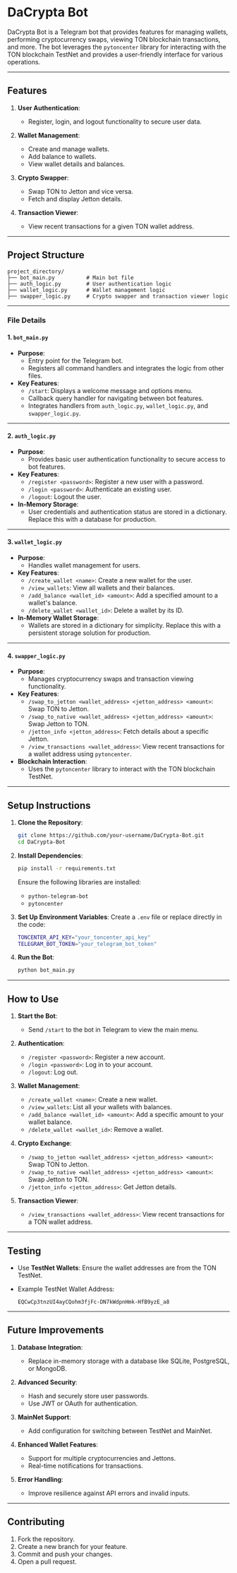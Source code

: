 

# **DaCrypta Bot**

DaCrypta Bot is a Telegram bot that provides features for managing wallets, performing cryptocurrency swaps, viewing TON blockchain transactions, and more. The bot leverages the `pytoncenter` library for interacting with the TON blockchain TestNet and provides a user-friendly interface for various operations.

---

## **Features**

1. **User Authentication**:
   - Register, login, and logout functionality to secure user data.
   
2. **Wallet Management**:
   - Create and manage wallets.
   - Add balance to wallets.
   - View wallet details and balances.
   
3. **Crypto Swapper**:
   - Swap TON to Jetton and vice versa.
   - Fetch and display Jetton details.

4. **Transaction Viewer**:
   - View recent transactions for a given TON wallet address.

---

## **Project Structure**

```
project_directory/
├── bot_main.py          # Main bot file
├── auth_logic.py        # User authentication logic
├── wallet_logic.py      # Wallet management logic
├── swapper_logic.py     # Crypto swapper and transaction viewer logic
```

---

### **File Details**

#### **1. `bot_main.py`**
- **Purpose**: 
  - Entry point for the Telegram bot.
  - Registers all command handlers and integrates the logic from other files.
- **Key Features**:
  - `/start`: Displays a welcome message and options menu.
  - Callback query handler for navigating between bot features.
  - Integrates handlers from `auth_logic.py`, `wallet_logic.py`, and `swapper_logic.py`.

---

#### **2. `auth_logic.py`**
- **Purpose**:
  - Provides basic user authentication functionality to secure access to bot features.
- **Key Features**:
  - `/register <password>`: Register a new user with a password.
  - `/login <password>`: Authenticate an existing user.
  - `/logout`: Logout the user.
- **In-Memory Storage**:
  - User credentials and authentication status are stored in a dictionary. Replace this with a database for production.

---

#### **3. `wallet_logic.py`**
- **Purpose**:
  - Handles wallet management for users.
- **Key Features**:
  - `/create_wallet <name>`: Create a new wallet for the user.
  - `/view_wallets`: View all wallets and their balances.
  - `/add_balance <wallet_id> <amount>`: Add a specified amount to a wallet's balance.
  - `/delete_wallet <wallet_id>`: Delete a wallet by its ID.
- **In-Memory Wallet Storage**:
  - Wallets are stored in a dictionary for simplicity. Replace this with a persistent storage solution for production.

---

#### **4. `swapper_logic.py`**
- **Purpose**:
  - Manages cryptocurrency swaps and transaction viewing functionality.
- **Key Features**:
  - `/swap_to_jetton <wallet_address> <jetton_address> <amount>`: Swap TON to Jetton.
  - `/swap_to_native <wallet_address> <jetton_address> <amount>`: Swap Jetton to TON.
  - `/jetton_info <jetton_address>`: Fetch details about a specific Jetton.
  - `/view_transactions <wallet_address>`: View recent transactions for a wallet address using `pytoncenter`.
- **Blockchain Interaction**:
  - Uses the `pytoncenter` library to interact with the TON blockchain TestNet.

---

## **Setup Instructions**

1. **Clone the Repository**:
   ```bash
   git clone https://github.com/your-username/DaCrypta-Bot.git
   cd DaCrypta-Bot
   ```

2. **Install Dependencies**:
   ```bash
   pip install -r requirements.txt
   ```
   Ensure the following libraries are installed:
   - `python-telegram-bot`
   - `pytoncenter`

3. **Set Up Environment Variables**:
   Create a `.env` file or replace directly in the code:
   ```bash
   TONCENTER_API_KEY="your_toncenter_api_key"
   TELEGRAM_BOT_TOKEN="your_telegram_bot_token"
   ```

4. **Run the Bot**:
   ```bash
   python bot_main.py
   ```

---

## **How to Use**

1. **Start the Bot**:
   - Send `/start` to the bot in Telegram to view the main menu.

2. **Authentication**:
   - `/register <password>`: Register a new account.
   - `/login <password>`: Log in to your account.
   - `/logout`: Log out.

3. **Wallet Management**:
   - `/create_wallet <name>`: Create a new wallet.
   - `/view_wallets`: List all your wallets with balances.
   - `/add_balance <wallet_id> <amount>`: Add a specific amount to your wallet balance.
   - `/delete_wallet <wallet_id>`: Remove a wallet.

4. **Crypto Exchange**:
   - `/swap_to_jetton <wallet_address> <jetton_address> <amount>`: Swap TON to Jetton.
   - `/swap_to_native <wallet_address> <jetton_address> <amount>`: Swap Jetton to TON.
   - `/jetton_info <jetton_address>`: Get Jetton details.

5. **Transaction Viewer**:
   - `/view_transactions <wallet_address>`: View recent transactions for a TON wallet address.

---

## **Testing**

- Use **TestNet Wallets**:
  Ensure the wallet addresses are from the TON TestNet.

- Example TestNet Wallet Address:
  ```
  EQCwCp3tnzUI4ayCQohm3fjFc-DN7kWdpnHmk-HfB9yzE_a8
  ```

---

## **Future Improvements**

1. **Database Integration**:
   - Replace in-memory storage with a database like SQLite, PostgreSQL, or MongoDB.

2. **Advanced Security**:
   - Hash and securely store user passwords.
   - Use JWT or OAuth for authentication.

3. **MainNet Support**:
   - Add configuration for switching between TestNet and MainNet.

4. **Enhanced Wallet Features**:
   - Support for multiple cryptocurrencies and Jettons.
   - Real-time notifications for transactions.

5. **Error Handling**:
   - Improve resilience against API errors and invalid inputs.

---

## **Contributing**

1. Fork the repository.
2. Create a new branch for your feature.
3. Commit and push your changes.
4. Open a pull request.
